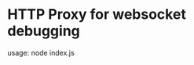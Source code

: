 HTTP Proxy for websocket debugging
======

usage: node index.js <localPort> <remoteHost> <remotePort>
